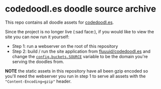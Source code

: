 # codedoodl.es doodle source archive

This repo contains all doodle assets for [codedoodl.es](http://github.com/fluuuid/codedoodl.es).

Since the project is no longer live (:sad face:), if you would like to view the site you can now run it yourself:

* Step 1: run a webserver on the root of this repository
* Step 2: build / run the site application from [fluuuid/codedoodl.es](http://github.com/fluuuid/codedoodl.es) and change the [`config.buckets.SOURCE`](https://github.com/fluuuid/codedoodl.es/blob/bc6dfcbe45cafa5ea4295aa73467bcdc39864156/config/server.coffee#L15) variable to be the domain you're serving the doodles from.

**NOTE** the static assets in this repository have all been gzip encoded so you'll need the webserver you run in step 1 to serve all assets with the `"Content-Encoding=gzip"` header.
